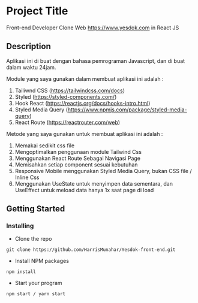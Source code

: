 # Project Title
Front-end Developer Clone Web https://www.yesdok.com in React JS

## Description

Aplikasi ini di buat dengan bahasa pemrograman Javascript, dan di buat dalam waktu 24jam. 

Module yang saya gunakan dalam membuat aplikasi ini adalah :
1. Tailiwnd CSS (https://tailwindcss.com/docs)
2. Styled (https://styled-components.com/)
3. Hook React (https://reactjs.org/docs/hooks-intro.html)
4. Styled Media Query (https://www.npmjs.com/package/styled-media-query)
5. React Route (https://reactrouter.com/web)

Metode yang saya gunakan untuk membuat aplikasi ini adalah :
1. Memakai sedikit css file 
2. Mengoptimalkan penggunaan module Tailwind Css
3. Menggunakan React Route Sebagai Navigasi Page 
4. Memisahkan setiap component sesuai kebutuhan
5. Responsive Mobile menggunakan Styled Media Query, bukan CSS file / Inline Css
6. Menggunakan UseState untuk menyimpen data sementara, dan UseEffect untuk meload data hanya 1x saat page di load



## Getting Started

### Installing

* Clone the repo
```
git clone https://github.com/HarrisMunahar/Yesdok-front-end.git
```
* Install NPM packages
```
npm install
```
* Start your program
```
npm start / yarn start
```


